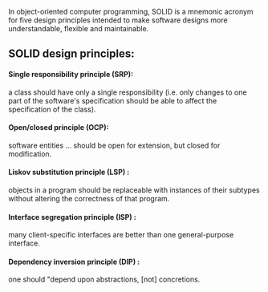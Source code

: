 In object-oriented computer programming, SOLID is a mnemonic acronym for five design principles intended to make software designs more understandable, flexible and maintainable.

## SOLID design principles:

#### Single responsibility principle (SRP):
a class should have only a single responsibility (i.e. only changes to one part of the software's specification should be able to affect the specification of the class).		
#### Open/closed principle (OCP):
software entities … should be open for extension, but closed for modification.		
#### Liskov substitution principle (LSP) :
objects in a program should be replaceable with instances of their subtypes without altering the correctness of that program.	
#### Interface segregation principle (ISP) :
many client-specific interfaces are better than one general-purpose interface.
#### Dependency inversion principle (DIP) :
one should "depend upon abstractions, [not] concretions.
